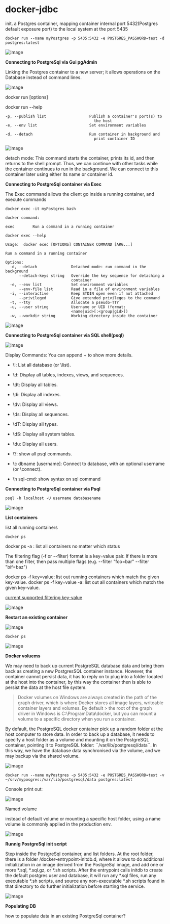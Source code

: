# docker-jdbc

init. a Postgres container, mapping container internal port 5432(Postgres default exposure port) to the local system at the port 5435

````
docker run --name myPostgres -p 5435:5432 -e POSTGRES_PASSWORD=test -d postgres:latest
````

![image](https://user-images.githubusercontent.com/17804600/119436141-efceb480-bd1b-11eb-9158-ac7b703e02b0.png)


**Connecting to PostgreSql via Gui pgAdmin** 

Linking the Postgres container to a new server; it allows operations on the Database instead of command lines. 

![image](https://user-images.githubusercontent.com/17804600/119435564-a7fb5d80-bd1a-11eb-924d-bb90ae279ec2.png)

docker run [options]

docker run --help

````
-p, --publish list                   Publish a container's port(s) to
                                       the host
-e, --env list                       Set environment variables

-d, --detach                         Run container in background and
                                       print container ID
````

![image](https://user-images.githubusercontent.com/17804600/119532437-2a206c00-bd85-11eb-8a96-e25d81c23902.png)


detach mode: This command starts the container, prints its id, and then returns to the shell prompt. Thus, we can continue with other tasks while the container continues to run in the background. We can connect to this container later using either its name or container id.

**Connecting to PostgreSql container via Exec**

The Exec command allows the client go inside a running container, and execute commands

````
docker exec -it myPostgres bash

docker command: 

exec        Run a command in a running container

docker exec --help

Usage:  docker exec [OPTIONS] CONTAINER COMMAND [ARG...]

Run a command in a running container

Options:
  -d, --detach               Detached mode: run command in the background
      --detach-keys string   Override the key sequence for detaching a
                             container
  -e, --env list             Set environment variables
      --env-file list        Read in a file of environment variables
  -i, --interactive          Keep STDIN open even if not attached
      --privileged           Give extended privileges to the command
  -t, --tty                  Allocate a pseudo-TTY
  -u, --user string          Username or UID (format:
                             <name|uid>[:<group|gid>])
  -w, --workdir string       Working directory inside the container

````

![image](https://user-images.githubusercontent.com/17804600/119606115-3d1d5580-bdf2-11eb-95d3-ad2960724899.png)


**Connecting to PostgreSql container via SQL shell(psql)** 

![image](https://user-images.githubusercontent.com/17804600/119606214-71911180-bdf2-11eb-87a6-08342c16b089.png)

Display Commands: You can append + to show more details.

* \\l: List all database (or \list).
* \\d: Display all tables, indexes, views, and sequences.
* \\dt: Display all tables.
* \\di: Display all indexes.
* \\dv: Display all views.
* \\ds: Display all sequences.
* \\dT: Display all types.
* \\dS: Display all system tables.
* \\du: Display all users.

* \\?: show all psql commands.
* \\c dbname [username]: Connect to database, with an optional username (or \connect).
* \\h sql-cmd: show syntax on sql command

**Connecting to PostgreSql container via Psql**

````
psql -h localhost -U username databasename
````

![image](https://user-images.githubusercontent.com/17804600/120614338-6889eb00-c457-11eb-8cc1-c067ef5fd91b.png)



**List containers**

list all running containers

````
docker ps  
````
docker ps -a : list all containers no matter which status

The filtering flag (-f or --filter) format is a key=value pair. If there is more than one filter, then pass multiple flags (e.g. --filter "foo=bar" --filter "bif=baz")

docker ps -f key=value: list out running containers which match the given key-value.
docker ps -f key=value -a: list out all containers which match the given key-value.

[current supported filtering key-value](https://docs.docker.com/engine/reference/commandline/ps/)

![image](https://user-images.githubusercontent.com/17804600/120453941-bf2df100-c393-11eb-8b57-38f88acb9bdd.png)

**Restart an existing container**

![image](https://user-images.githubusercontent.com/17804600/120457779-049fed80-c397-11eb-85f4-0b3c20cbbe76.png)

````
docker ps
````

![image](https://user-images.githubusercontent.com/17804600/120463011-c1944900-c39b-11eb-9364-2a23f0dd6c9b.png)


**Docker voluems**

We may need to back up current PostgreSQL database data and bring them back as creating a new PostgresSQL container instance. However, the container cannot persist data, it has to reply on to plug into a folder located at the host into the container, by this way the container then is able to persist the data at the host file system.

> Docker volumes on Windows are always created in the path of the graph driver, which is where Docker stores all image layers, writeable container layers and volumes. By default > the root of the graph driver in Windows is C:\ProgramData\docker, but you can mount a volume to a specific directory when you run a container.

By default, the PostgreSQL docker container pick up a random folder at the host computer to store data. In order to back up a database, it needs to specify a host folder as a volume and mounting it on the PostgreSQL container, pointing it to PostgreSQL folder: ``/var/lib/postgresql/data´´. In this way, we have the database data synchronised via the volume, and we may backup via the shared volume.  

![image](https://user-images.githubusercontent.com/17804600/120910448-6609da00-c67f-11eb-88dd-694212c6367a.png)


````
docker run --name myPostgres -p 5435:5432 -e POSTGRES_PASSWORD=test -v ~/srv/myposgres:/var/lib/postgresql/data postgres:latest
````

Console print out: 

![image](https://user-images.githubusercontent.com/17804600/120926839-c845f780-c6de-11eb-9c3b-a9fb3347091b.png)

Named volume

instead of default volume or mounting a specific host folder, using a name volume is commonly applied in the production env.

![image](https://user-images.githubusercontent.com/17804600/121440055-6cea6280-c987-11eb-9774-6c6d58b94048.png)


**Runnig PostgreSql init script**

Step inside the PostgreSql container, and list folders. At the root folder, there is a folder /docker-entrypoint-initdb.d, where it allows to do additional initialization in an image derived from the PostgreSql image, and add one or more *.sql, *.sql.gz, or *.sh scripts. After the entrypoint calls initdb to create the default postgres user and database, it will run any *.sql files, run any executable *.sh scripts, and source any non-executable *.sh scripts found in that directory to do further initialization before starting the service.  

![image](https://user-images.githubusercontent.com/17804600/120797061-d7d90b00-c53b-11eb-84a4-fe9b4f20f47b.png)


**Populating DB**

how to populate data in an existing PostgreSql container?
